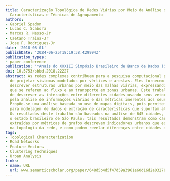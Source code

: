```yaml
---
title: Caracterização Topológica de Redes Viárias por Meio da Análise de Vetores de
  Características e Técnicas de Agrupamento
authors:
- Gabriel Spadon
- Lucas C. Scabora
- Marcos R. Nesso-Jr
- Caetano Traina-Jr
- Jose F. Rodrigues-Jr
date: '2018-08-01'
publishDate: '2024-06-25T18:19:38.429994Z'
publication_types:
- paper-conference
publication: '*Anais do XXXIII Simpósio Brasileiro de Banco de Dados (SBBD 2018)*'
doi: 10.5753/sbbd.2018.22227
abstract: As redes complexas contribuem para a pesquisa computacional por sua capacidade
  de projetar sistemas modelados por vértices e arestas. Eles fornecem meios para
  descrever estruturas urbanas por meio das malhas viárias, expressando predicados
  que se referem ao fluxo e ao transporte em zonas urbanas. Este trabalho tem o objetivo
  de descrever as interações entre diferentes cidades usando seus vetores de características
  pela análise de informações viárias e das métricas inerentes aos seus elementos.
  Propõe-se uma análise baseada no uso de mapas digitais, pois permitem abordagens
  para modelagem de dados e extração de características que suportam atividades analíticas.
  Os resultados deste trabalho são baseados na análise de 645 cidades, que formam
  o estado brasileiro de São Paulo; tais resultados demonstram como características
  extraídas por métricas de grafos descrevem indicadores urbanos que estão enraizados
  na topologia da rede, e como podem revelar diferenças entre cidades distintas.
tags:
- Topological Characterization
- Road Networks
- Feature Vectors
- Clustering Techniques
- Urban Analysis
links:
- name: URL
  url: www.semanticscholar.org/paper/648d5b4d5f47d59a3961e60d16d2a032780e731f
---
```

